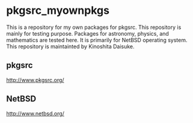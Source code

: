 # pkgsrc_myownpkgs

This is a repository for my own packages for pkgsrc.
This repository is mainly for testing purpose.
Packages for astronomy, physics, and mathematics are tested here.
It is primarily for NetBSD operating system.
This repository is maintainted by Kinoshita Daisuke.

## pkgsrc

http://www.pkgsrc.org/

## NetBSD

http://www.netbsd.org/
